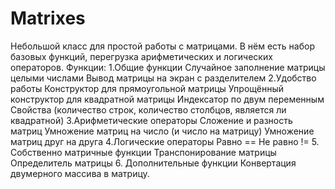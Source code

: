 # Matrixes
Небольшой класс для простой работы с матрицами. В нём есть набор базовых функций, перегрузка арифметических и логических операторов.
Функции:
1.Общие функции
Случайное заполнение матрицы целыми числами
Вывод матрицы на экран с разделителем
2.Удобство работы
Конструктор для прямоугольной матрицы
Упрощённый конструктор для квадратной матрицы
Индексатор по двум переменным
Свойства (количество строк, количество столбцов, является ли квадратной)
3.Арифметические операторы
Сложение и разность матриц
Умножение матриц на число (и число на матрицу)
Умножение матриц друг на друга
4.Логические операторы
Равно ==
Не равно !=
5. Собственно матричные функции
Транспонирование матрицы
Определитель матрицы
6. Дополнительные функции
Конвертация двумерного массива в матрицу.
